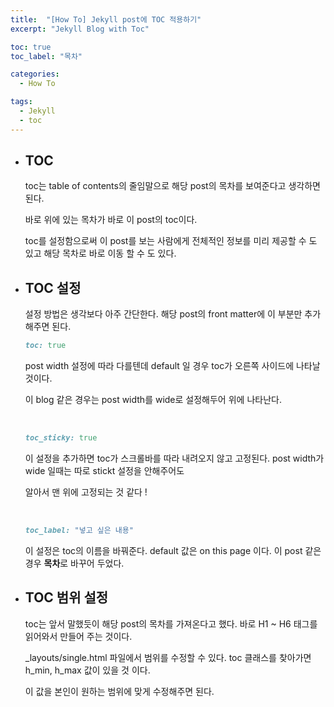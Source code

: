 ```yaml
---
title:  "[How To] Jekyll post에 TOC 적용하기"
excerpt: "Jekyll Blog with Toc"

toc: true
toc_label: "목차"

categories:
  - How To

tags:
  - Jekyll
  - toc
---
```


- ## TOC

  toc는 table of contents의 줄임말으로 해당 post의 목차를 보여준다고 생각하면 된다.

  바로 위에 있는 목차가 바로 이 post의 toc이다.

  toc를 설정함으로써 이 post를 보는 사람에게 전체적인 정보를 미리 제공할 수 도 있고 해당 목차로 바로 이동 할 수 도 있다.

- ## TOC 설정

  설정 방법은 생각보다 아주 간단한다. 해당 post의 front matter에 이 부분만 추가해주면 된다.

  ```ruby
  toc: true
  ```

  post width 설정에 따라 다를텐데 default 일 경우 toc가 오른쪽 사이드에 나타날 것이다.

  이 blog 같은 경우는 post width를 wide로 설정해두어 위에 나타난다.

  <br>

  ```ruby
  toc_sticky: true
  ```

  이 설정을 추가하면 toc가 스크롤바를 따라 내려오지 않고 고정된다. post width가 wide 일때는 따로 stickt 설정을 안해주어도

  알아서 맨 위에 고정되는 것 같다 !

  <br>

  ```ruby
  toc_label: "넣고 싶은 내용"
  ```

  이 설정은 toc의 이름을 바꿔준다. default 값은 on this page 이다. 이 post 같은 경우 **목차**로 바꾸어 두었다.

- ## TOC 범위 설정

  toc는 앞서 말했듯이 해당 post의 목차를 가져온다고 했다. 바로 H1 ~ H6 태그를 읽어와서 만들어 주는 것이다.

  _layouts/single.html 파일에서 범위를 수정할 수 있다. toc 클래스를 찾아가면 h_min, h_max 값이 있을 것 이다.

  이 값을 본인이 원하는 범위에 맞게 수정해주면 된다.

  

  

